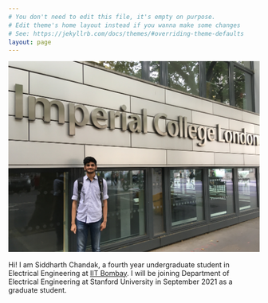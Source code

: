 ```yaml
---
# You don't need to edit this file, it's empty on purpose.
# Edit theme's home layout instead if you wanna make some changes
# See: https://jekyllrb.com/docs/themes/#overriding-theme-defaults
layout: page
---
```



<img src="/ICL_2019.JPG" alt="Siddharth" style="width:100%;max-width:525px;max-height:400px">

Hi! I am Siddharth Chandak, a fourth year undergraduate student in Electrical Engineering at [IIT Bombay](http://www.iitb.ac.in/). I will be joining Department of Electrical Engineering at Stanford University in September 2021 as a graduate student. 
